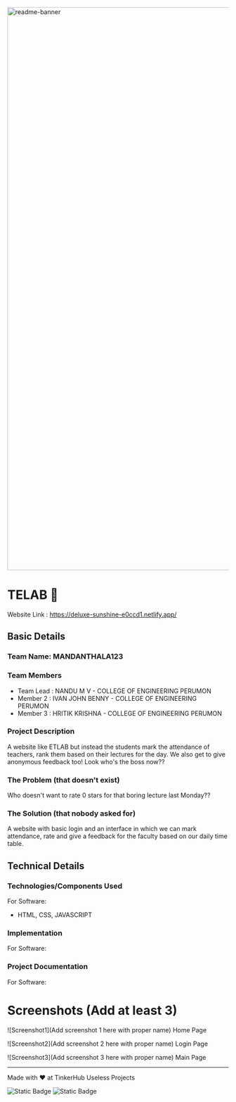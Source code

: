 <img width="1280" alt="readme-banner" src="https://github.com/user-attachments/assets/35332e92-44cb-425b-9dff-27bcf1023c6c">

# TELAB 🎯
Website Link    :    https://deluxe-sunshine-e0ccd1.netlify.app/

## Basic Details
### Team Name: MANDANTHALA123


### Team Members
- Team Lead : NANDU M V - COLLEGE OF ENGINEERING PERUMON
- Member 2  : IVAN JOHN BENNY - COLLEGE OF ENGINEERING PERUMON
- Member 3  : HRITIK KRISHNA - COLLEGE OF ENGINEERING PERUMON

### Project Description
A website like ETLAB but instead the students mark the attendance of teachers, rank them based on their lectures for the day. We also get to give anonymous feedback too! Look who's the boss now??

### The Problem (that doesn't exist)
Who doesn't want to rate 0 stars for that boring lecture last Monday??

### The Solution (that nobody asked for)
A website with basic login and an interface in which we can mark attendance, rate and give a feedback for the faculty based on our daily time table.

## Technical Details
### Technologies/Components Used
For Software:
- HTML, CSS, JAVASCRIPT

### Implementation
For Software:


### Project Documentation
For Software:

# Screenshots (Add at least 3)
![Screenshot1](Add screenshot 1 here with proper name)
Home Page

![Screenshot2](Add screenshot 2 here with proper name)
Login Page

![Screenshot3](Add screenshot 3 here with proper name)
Main Page

---
Made with ❤️ at TinkerHub Useless Projects 

![Static Badge](https://img.shields.io/badge/TinkerHub-24?color=%23000000&link=https%3A%2F%2Fwww.tinkerhub.org%2F)
![Static Badge](https://img.shields.io/badge/UselessProject--24-24?link=https%3A%2F%2Fwww.tinkerhub.org%2Fevents%2FQ2Q1TQKX6Q%2FUseless%2520Projects)



